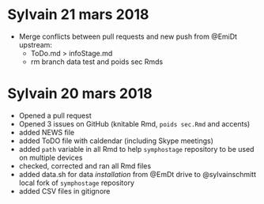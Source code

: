 # Sylvain 21 mars 2018
* Merge conflicts between pull requests and new push from @EmiDt upstream:
    * ToDo.md > infoStage.md
    * rm branch data test and poids sec Rmds

# Sylvain 20 mars 2018
* Opened a pull request
* Opened 3 issues on GitHub (knitable Rmd, `poids sec.Rmd` and accents)
* added NEWS file
* added ToDO file with caldendar (including Skype meetings)
* added `path` variable in all Rmd to help `symphostage` repository to be used on multiple devices
* checked, corrected and ran all Rmd files
* added data.sh for data *installation* from @EmDt drive to @sylvainschmitt local fork of `symphostage` repository
* added CSV files in gitignore
